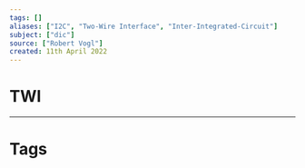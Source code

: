 ```yaml
---
tags: []
aliases: ["I2C", "Two-Wire Interface", "Inter-Integrated-Circuit"]
subject: ["dic"]
source: ["Robert Vogl"]
created: 11th April 2022
---
```


# TWI

---
# Tags
